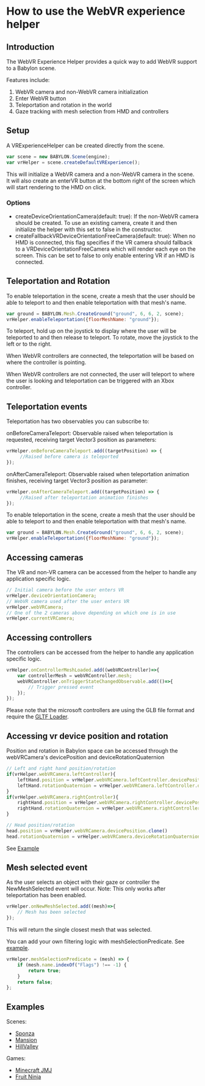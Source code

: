 # How to use the WebVR experience helper

## Introduction

The WebVR Experience Helper provides a quick way to add WebVR support to a Babylon scene.

Features include:

1. WebVR camera and non-WebVR camera initialization
1. Enter WebVR button
1. Teleportation and rotation in the world
1. Gaze tracking with mesh selection from HMD and controllers

## Setup

A VRExperienceHelper can be created directly from the scene.

```javascript
var scene = new BABYLON.Scene(engine);
var vrHelper = scene.createDefaultVRExperience();
```

This will initialize a WebVR camera and a non-WebVR camera in the scene. It will also create an enterVR button at the bottom right of the screen which will start rendering to the HMD on click.

### Options

- createDeviceOrientationCamera(default: true): If the non-WebVR camera should be created. To use an existing camera, create it and then initialize the helper with this set to false in the constructor.
- createFallbackVRDeviceOrientationFreeCamera(default: true): When no HMD is connected, this flag specifies if the VR camera should fallback to a VRDeviceOrientationFreeCamera which will render each eye on the screen. This can be set to false to only enable entering VR if an HMD is connected.

## Teleportation and Rotation

To enable teleportation in the scene, create a mesh that the user should be able to teleport to and then enable teleportation with that mesh's name.

```javascript
var ground = BABYLON.Mesh.CreateGround("ground", 6, 6, 2, scene);
vrHelper.enableTeleportation({floorMeshName: "ground"});
```

To teleport, hold up on the joystick to display where the user will be teleported to and then release to teleport.
To rotate, move the joystick to the left or to the right.

When WebVR controllers are connected, the teleportation will be based on where the controller is pointing.

When WebVR controllers are not connected, the user will teleport to where the user is looking and teleportation can be triggered with an Xbox controller. 

## Teleportation events

Teleportation has two observables you can subscribe to:

onBeforeCameraTeleport: Observable raised when teleportation is requested, receiving target Vector3 position as parameters:

```javascript
vrHelper.onBeforeCameraTeleport.add((targetPosition) => {
     //Raised before camera is teleported
});
```

onAfterCameraTeleport: Observable raised when teleportation animation finishes, receiving target Vector3 position as parameter:


```javascript
vrHelper.onAfterCameraTeleport.add((targetPosition) => {
     //Raised after teleportation animation finishes
});
```

To enable teleportation in the scene, create a mesh that the user should be able to teleport to and then enable teleportation with that mesh's name.

```javascript
var ground = BABYLON.Mesh.CreateGround("ground", 6, 6, 2, scene);
vrHelper.enableTeleportation({floorMeshName: "ground"});
```

## Accessing cameras

The VR and non-VR camera can be accessed from the helper to handle any application specific logic.

```javascript
// Initial camera before the user enters VR
vrHelper.deviceOrientationCamera;
// WebVR camera used after the user enters VR
vrHelper.webVRCamera;
// One of the 2 cameras above depending on which one is in use
vrHelper.currentVRCamera;
```

## Accessing controllers

The controllers can be accessed from the helper to handle any application specific logic.

```javascript
vrHelper.onControllerMeshLoaded.add((webVRController)=>{
    var controllerMesh = webVRController.mesh;
    webVRController.onTriggerStateChangedObservable.add(()=>{
        // Trigger pressed event
    });
});
```

Please note that the microsoft controllers are using the GLB file format and require the [GLTF Loader](https://doc.babylonjs.com/how_to/gltf#gltf-file-import).

## Accessing vr device position and rotation

Position and rotation in Babylon space can be accessed through the webVRCamera's devicePosition and deviceRotationQuaternion

```javascript
// Left and right hand position/rotation
if(vrHelper.webVRCamera.leftController){
    leftHand.position = vrHelper.webVRCamera.leftController.devicePosition.clone()
    leftHand.rotationQuaternion = vrHelper.webVRCamera.leftController.deviceRotationQuaternion.clone()
}
if(vrHelper.webVRCamera.rightController){
    rightHand.position = vrHelper.webVRCamera.rightController.devicePosition.clone()
    rightHand.rotationQuaternion = vrHelper.webVRCamera.rightController.deviceRotationQuaternion.clone()
}

// Head position/rotation
head.position = vrHelper.webVRCamera.devicePosition.clone()
head.rotationQuaternion = vrHelper.webVRCamera.deviceRotationQuaternion.clone()
```

See [Example](https://www.babylonjs-playground.com/#VIGXA3#7)

## Mesh selected event

As the user selects an object with their gaze or controller the NewMeshSelected event will occur.
Note: This only works after teleportation has been enabled.

```javascript
vrHelper.onNewMeshSelected.add((mesh)=>{
    // Mesh has been selected
});
```

This will return the single closest mesh that was selected. 

You can add your own filtering logic with meshSelectionPredicate. See [example](http://playground.babylonjs.com/#JA1ND3#12).

```javascript
vrHelper.meshSelectionPredicate = (mesh) => {
    if (mesh.name.indexOf("Flags") !== -1) {
        return true;
    }
    return false;
};
```

## Examples

Scenes:

- [Sponza](https://www.babylonjs-playground.com/#JA1ND3#6)
- [Mansion](https://www.babylonjs-playground.com/#JA1ND3#15)
- [HillValley](https://www.babylonjs-playground.com/#JA1ND3#18)

Games:

- [Minecraft JMJ](https://www.babylonjs-playground.com/#32DWVS#4)
- [Fruit Ninja](https://playground.babylonjs.com/#FAXLY2)
